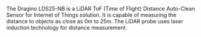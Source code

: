 The Dragino LDS25-NB is a LiDAR ToF (Time of Flight) Distance Auto-Clean Sensor for Internet of Things solution. It is capable of measuring the distance to objects as close as 0m to 25m. The LiDAR probe uses laser induction technology for distance measurement.
